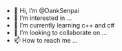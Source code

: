 - 👋 Hi, I’m @DankSenpai
- 👀 I’m interested in ...
- 🌱 I’m currently learning c++ and c#
- 💞️ I’m looking to collaborate on ...
- 📫 How to reach me ...

<!---
DankSenpai/DankSenpai is a ✨ special ✨ repository because its `README.md` (this file) appears on your GitHub profile.
You can click the Preview link to take a look at your changes.
--->
